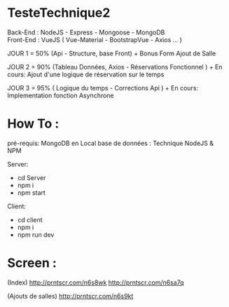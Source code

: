 # TesteTechnique2

Back-End  : NodeJS - Express - Mongoose - MongoDB  
Front-End : VueJS ( Vue-Material - BootstrapVue - Axios ... )

JOUR 1 = 50% (Api - Structure, base Front) + Bonus Form Ajout de Salle

JOUR 2 = 90% (Tableau Données, Axios  -  Réservations Fonctionnel ) + En cours: Ajout d'une logique de réservation sur le temps

JOUR 3 = 95% ( Logique du temps - Corrections Api ) + En cours: Implementation fonction Asynchrone

# How To :

pré-requis:
MongoDB en Local base de données : Technique
NodeJS & NPM

Server: 
- cd Server
- npm i
- npm start 

Client:
- cd client
- npm i 
- npm run dev

# Screen :
(Index)
http://prntscr.com/n6s8wk
http://prntscr.com/n6sa7q

(Ajouts de salles)
http://prntscr.com/n6s9kt
